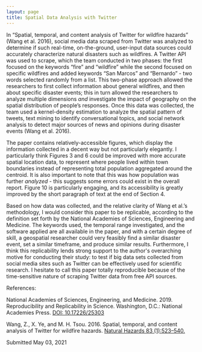 ```yaml
---
layout: page
title: Spatial Data Analysis with Twitter
---
```


In “Spatial, temporal, and content analysis of Twitter for wildfire hazards” (Wang et al. 2016), social media data scraped from Twitter was analyzed to determine if such real-time, on-the-ground, user-input data sources could accurately characterize natural disasters such as wildfires. A Twitter API was used to scrape, which the team conducted in two phases: the first focused on the keywords “fire” and “wildfire” while the second focused on specific wildfires and added keywords “San Marcos” and “Bernardo” - two words selected randomly from a list. This two-phase approach allowed the researchers to first collect information about general wildfires, and then about specific disaster events; this in turn allowed the researchers to analyze multiple dimensions *and* investigate the impact of geography on the spatial distribution of people’s responses. Once this data was collected, the team used a kernel-density estimation to analyze the spatial pattern of tweets, text mining to identify conversational topics, and social network analysis to detect major sources of news and opinions during disaster events (Wang et al. 2016).

The paper contains relatively-accessible figures, which display the information collected in a decent way but not particularly elegantly. I particularly think Figures 3 and 6 could be improved with more accurate spatial location data, to represent where people lived within town boundaries instead of representing total population aggregated around the centroid. It is also important to note that this was how population was further *analyzed* - this suggests some errors could exist in the overall report. Figure 10 is particularly engaging, and its accessibility is greatly improved by the short paragraph of text at the end of Section 4.

Based on how data was collected, and the relative clarity of Wang et al.’s methodology, I would consider this paper to be replicable, according to the definition set forth by the National Academies of Sciences, Engineering and Medicine. The keywords used, the temporal range investigated, and the software applied are all available in the paper, and with a certain degree of skill, a geospatial researcher could very feasibly find a similar disaster event, set a similar timeframe, and produce similar results. Furthermore, I think this replicability lends strong support to the author's overarching motive for conducting their study: to test if big data sets collected from social media sites such as Twitter can be effectively used for scientific research. I hesitate to call this paper totally reproducible because of the time-sensitive nature of scraping Twitter data from free API sources.

References:

National Academies of Sciences, Engineering, and Medicine. 2019. Reproducibility and Replicability in Science. Washington, D.C.: National Academies Press. [DOI: 10.17226/25303](https://www.nap.edu/catalog/25303/reproducibility-and-replicability-in-science)

Wang, Z., X. Ye, and M. H. Tsou. 2016. Spatial, temporal, and content analysis of Twitter for wildfire hazards. [Natural Hazards 83 (1):523–540.](https://github.com/GIS4DEV/literature/blob/master/Spatial%20%2C%20temporal%20%2C%20and%20content%20analysis%20of%20Twitter.pdf)

Submitted May 03, 2021

